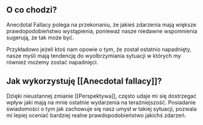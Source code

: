  ## O co chodzi? 
 Anecdotal Fallacy polega na przekonaniu, że jakieś zdarzenia mają większe prawdopodobieństwo wystąpienia, ponieważ nasze niedawne wspomnienia sugerują, że tak może być. 

 Przykładowo jeżeli ktoś nam opowie o tym, że został ostatnio napadnięty, nasze myśli mają tendencję do wyolbrzymiania sytuacji w których my również możemy zostać napadnięci. 

 ## Jak wykorzystuję [[Anecdotal fallacy]]?
 Dzięki nieustannej zmianie [[Perspektywa]], często udaje mi się dostrzegać wpływ jaki mają na mnie ostatnie wydarzenia na teraźniejszość. Posiadanie świadomości o tym jak zachowuje się nasz umysł w takiej sytuacji, pozwala mi lepiej oceniać bardziej realne prawdopodobieństwo jakichś zdarzeń.
 